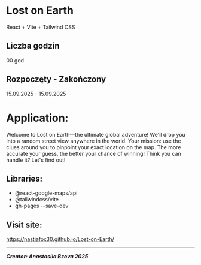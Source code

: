 # Lost on Earth
React + Vite + Tailwind CSS

## Liczba godzin
00 god.

## Rozpoczęty - Zakończony
15.09.2025 - 15.09.2025


# Application:
Welcome to Lost on Earth—the ultimate global adventure! We'll drop you into a random street view anywhere in the world. Your mission: use the clues around you to pinpoint your exact location on the map. The more accurate your guess, the better your chance of winning! Think you can handle it? Let's find out!


## Libraries:
- @react-google-maps/api
- @tailwindcss/vite
- gh-pages --save-dev


## Visit site: 
https://nastiafox30.github.io/Lost-on-Earth/

---------------------------------------------------------------
_**Creator: Anastasiia Bzova 2025**_
